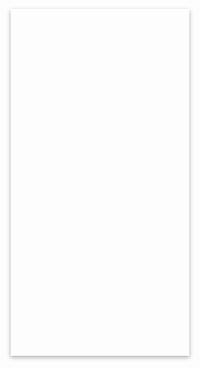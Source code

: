 <html lang="pt-BR">
<head>
  <meta charset="UTF-8" />
  <meta name="viewport" content="width=device-width, initial-scale=1.0" />
  <title>Site com Fundo Preto</title>
  <link href="https://fonts.googleapis.com/css2?family=Poppins:wght@300;500;700&display=swap" rel="stylesheet">
  <style>
    * {
      margin: 0;
      padding: 0;
      box-sizing: border-box;
      font-family: 'Poppins', sans-serif;
    }

    body {
      background-color: #000;
      color: #fff;
      line-height: 1.6;
      overflow-x: hidden;
    }

    /* Estilizando o header explicitamente adicionado */
    header {
      padding: 30px;
      text-align: center;
      background-color: rgba(255, 255, 255, 0.05);
      box-shadow: 0 4px 10px rgba(0, 0, 0, 0.3);
    }

    header h1 {
      font-size: 2.5rem;
      animation: slideIn 1s ease-out;
    }

    section {
      max-width: 900px;
      margin: 40px auto;
      padding: 20px;
      background-color: rgba(255, 255, 255, 0.05);
      border-radius: 15px;
      backdrop-filter: blur(10px); /* Note: backdrop-filter might not be supported in all browsers */
      animation: fadeIn 2s ease-in;
    }

    section h2 {
      font-size: 1.8rem;
      margin-bottom: 10px;
    }

    section p {
      font-size: 1rem;
      margin-bottom: 20px;
    }

    .buttons {
      display: flex;
      flex-direction: column;
      gap: 15px;
      margin-top: 20px;
    }

    .buttons a {
      text-decoration: none;
      color: #fff;
      background: #1abc9c;
      padding: 10px 15px;
      font-size: 13px;
      text-align: center;
      border-radius: 10px;
      transition: background 0.3s ease;
    }

    .buttons a:hover {
      background: #16a085;
    }

    footer {
      text-align: center;
      margin-top: 50px;
      padding: 20px;
      font-size: 0.9rem;
      color: #aaa;
      border-top: 1px solid #222; /* Added a subtle top border to the footer */
    }

    @keyframes slideIn {
      from { transform: translateY(-100px); opacity: 0; }
      to { transform: translateY(0); opacity: 1; }
    }

    @keyframes fadeIn {
      from { opacity: 0; }
      to { opacity: 1; }
    }

    /* Estilos da galeria */
    .slideshow { /* Changed from .carousel to .slideshow to match HTML */
      position: relative; /* Added for potential button positioning if needed */
      max-width: 600px; /* Constrain slideshow width */
      margin: auto; /* Center slideshow */
    }

    .slideshow img.slide { /* Targeting .slide class within .slideshow */
      width: 100%;
      height: auto;
      border-radius: 10px;
      display: none; /* Initially hide all slides */
    }
    
    .slideshow img.slide.active { /* Class to show the active slide */
        display: block;
    }

    /* Carousel buttons - if you want to add prev/next buttons later */
    /*
    .carousel button {
      margin: 10px 5px;
      padding: 10px 20px;
      font-size: 14px;
      border: none;
      border-radius: 8px;
      background-color: #1abc9c;
      color: #fff;
      cursor: pointer;
      transition: background 0.3s ease;
    }

    .carousel button:hover {
      background-color: #16a085;
    }
    */
  </style>
</head>
<body>

  <header>

  <main>
    <section>
      <h2>Projetos em Destaque</h2>
    
        <p>
  Este site reúne projetos acadêmicos desenvolvidos em colaboração com outros colegas da Universidade Braz Cubas. A proposta é apresentar ideias criativas de forma simples, visual e organizada, promovendo a troca de conhecimento.
</p>
<p>
  📁 Para acessar os projetos, envie uma solicitação pelo Google Drive ou entre em contato: <a href="mailto:arthur.oliveira99@cs.brazcubas.edu.br" style="color: #1abc9c; text-decoration: none;">arthur.oliveira99@cs.brazcubas.edu.br</a>
</p>
      
      <div class="buttons">
        <a href="https://tukarth.github.io/Zyx/" target="_blank" rel="noopener noreferrer">🔗 Acesso Zyx</a>
      <div class="buttons">
        <a href="https://drive.google.com/drive/folders/1bJ27rtxhDxfna8sEtnO4MQNsp3kygkso?usp=sharing" target="_blank" rel="noopener noreferrer">🔗 Acesso Projetos</a>
        
    
  <footer>
   @tukarth - Todos os direitos reservados. &copy; 2025
  </footer>

  <!-- O script redundante que estava aqui foi removido -->
